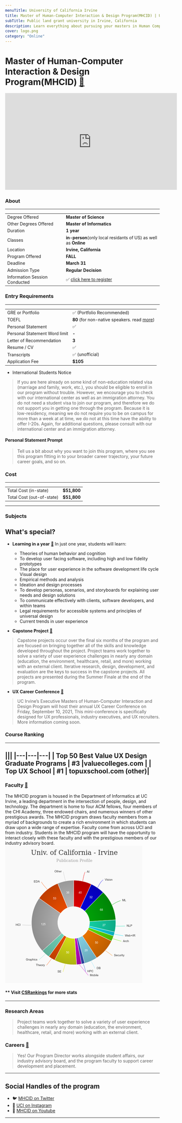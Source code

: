 ```yaml
---
menuTitle: University of California Irvine
title: Master of Human-Computer Interaction & Design Program(MHCID) | UC Irvine
subTitle: Public land grant university in Irvine, California
description: Learn everything about pursuing your masters in Human Computer Interaction & Design at leading university at California, United States. 
cover: logo.png
category: "Online"
---
```


# Master of Human-Computer Interaction & Design Program(MHCID) [🔗](https://mhcid.ics.uci.edu/)
<iframe width="560" height="315" src="https://www.youtube.com/embed/zviMRmZI4qI" frameborder="0" allow="accelerometer; autoplay; clipboard-write; encrypted-media; gyroscope; picture-in-picture" allowfullscreen></iframe>

### About
---
|   |   |
|---|---|
| Degree Offered |  **Master of Science** |
| Other Degrees Offered| **Master of Informatics**|
| Duration       | **1 year**                      |
|Classes|**in-person**(only local residants of US) as well as **Online**|
| Location       | **Irvine, California**          |                         | 
| Program Offered| **FALL**|
|Deadline| **March 31**  |
|Admission Type| **Regular Decision** |
|Information Session Conducted| ✅ [click here to register](https://mhcid.ics.uci.edu/admissions/online-information-sessions/) |


### Entry Requirements
---
|   |   |
|---|---|
| GRE or Portfolio |  ✅ (Portfolio Recommended) |
| TOEFL      | **80** (for non-native speakers. read [more](https://grad.uci.edu/admissions/applying-to-uci/english-proficiency.php))|
| Personal Statement       | ✅          |
|Personal Statement Word limit| **-** |
| Letter of Recommendation  | **3**                           | 
|Resume / CV|✅|
|Transcripts|✅ (unofficial) |
|Application Fee| **$105** |

* International Students Notice
>If you are here already on some kind of non-education related visa (marriage and family, work, etc.), you should be eligible to enroll in our program without trouble. However, we encourage you to check with our international center as well as an immigration attorney. You do not need a student visa to join our program, and therefore we do not support you in getting one through the program. Because it is low-residency, meaning we do not require you to be on campus for more than a week at at time, we do not at this time have the ability to offer I-20s. Again, for additional questions, please consult with our international center and an immigration attorney.


#### Personal Statement Prompt
> Tell us a bit about why you want to join this program, where you see this program fitting in to your broader career trajectory, your future career goals, and so on.

### Cost
---
|   |   |
|---|---|
| Total Cost (in-state)      | **$51,800**          |
| Total Cost (out-of-state)      | **$51,800**      |
---

### Subjects

## What's special?

* **Learning in a year** [🔗](https://www.hcde.washington.edu/research/directed)
In just one year, students will learn: 
    * Theories of human behavior and cognition
    * To develop user facing software, including high and low fidelity prototypes
    * The place for user experience in the software development life cycle
    Visual design
    * Empirical methods and analysis
    * Ideation and design processes
    * To develop personas, scenarios, and storyboards for explaining user needs and design solutions
    * To communicate effectively with clients, software developers, and within teams
    * Legal requirements for accessible systems and principles of universal design
    * Current trends in user experience



* **Capstone Project** [🔗](https://mhcid.ics.uci.edu/program/capstone-projects/)
> Capstone projects occur over the final six months of the program and are focused on bringing together all of the skills and knowledge developed throughout the project. Project teams work together to solve a variety of user experience challenges in nearly any domain (education, the environment, healthcare, retail, and more) working with an external client. Iterative research, design, development, and evaluation are the keys to success in the capstone projects. All projects are presented during the Summer Finale at the end of the program.

* **UX Career Conference** [🔗](https://mhcid.ics.uci.edu/program/events/career-conference/)
> UC Irvine’s Executive Masters of Human-Computer Interaction and Design Program will host their annual UX Career Conference on Friday, September 10, 2021, This mini-conference is specifically designed for  UX professionals, industry executives, and UX recruiters. More information coming soon.


### Course Ranking
---
|||
|---|---|---|
| Top 50 Best Value UX Design Graduate Programs  | **#3**  |valuecolleges.com | 
| Top UX School      | **#1**      | topuxschool.com (other)|
---

### Faculty [🔗](https://mhcid.ics.uci.edu/people/mhcid-faculty-and-staff/) 
The MHCID program is housed in the Department of Informatics at UC Irvine, a leading department in the intersection of people, design, and technology. The department is home to four ACM fellows, four members of the CHI Academy, three endowed chairs, and numerous winners of other prestigious awards. The MHCID program draws faculty members from a myriad of backgrounds to create a rich environment in which students can draw upon a wide range of expertise. Faculty come from across UCI and from industry. Students in the MHCID program will have the opportunity to interact closely with these faculty and with the prestigious members of our industry advisory board.
![research_stats](research_stats.png)

#### ** Visit [CSRankings](http://csrankings.org/#/index?all&us) for more stats 

---
### Research Areas
> Project teams work together to solve a variety of user experience challenges in nearly any domain (education, the environment, healthcare, retail, and more) working with an external client. 

### Careers [🔗](https://www.hcde.washington.edu/future/careers)
> Yes! Our Program Director works alongside student affairs, our industry advisory board, and the program faculty to support career development and placement.

---
## Social Handles of the program

* 🐦  [MHCID on Twitter ](https://twitter.com/hashtag/mhcid?lang=en)  
* 💢  [UCI on Instagram ](https://www.instagram.com/ucirvine/?hl=en) 
* 🛑  [MHCID on Youtube](https://www.youtube.com/channel/UCF6U5Z2Ok9wmHcXsQK2OHgw)

---












